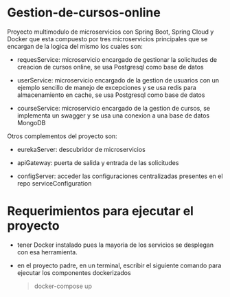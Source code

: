 # Gestion-de-cursos-online

Proyecto multimodulo de microservicios con Spring Boot, Spring Cloud y Docker que esta compuesto por tres microservicios principales que se encargan de la logica del mismo los cuales son:

- requesService: microservicio encargado de gestionar la solicitudes de creacion de cursos online, se usa Postgresql como base de datos

- userService: microservicio encargado de la gestion de usuarios con un ejemplo sencillo de manejo de excepciones y se usa redis para almacenamiento en cache, se usa Postgresql como base de datos

- courseService: microservicio encargado de la gestion de cursos, se implementa un swagger y se usa una conexion a una base de datos MongoDB


Otros complementos del proyecto son:

- eurekaServer: descubridor de microservicios

- apiGateway: puerta de salida y entrada de las solicitudes

- configServer: acceder las configuraciones centralizadas presentes en el repo serviceConfiguration

#  Requerimientos para ejecutar el proyecto

- tener Docker instalado pues la mayoria de los servicios se desplegan con esa herramienta.

- en el proyecto padre, en un terminal, escribir el siguiente comando para ejecutar los componentes dockerizados
  > docker-compose up


